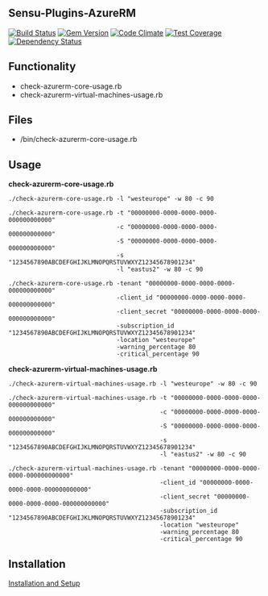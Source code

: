 ## Sensu-Plugins-AzureRM

[![Build Status](https://travis-ci.org/tombuildsstuff/sensu-plugins-azurerm.svg?branch=master)](https://travis-ci.org/tombuildsstuff/sensu-plugins-azurerm)
[![Gem Version](https://badge.fury.io/rb/sensu-plugins-azurerm.svg)](http://badge.fury.io/rb/sensu-plugins-azurerm)
[![Code Climate](https://codeclimate.com/github/tombuildsstuff/sensu-plugins-azurerm/badges/gpa.svg)](https://codeclimate.com/github/tombuildsstuff/sensu-plugins-azurerm)
[![Test Coverage](https://codeclimate.com/github/tombuildsstuff/sensu-plugins-azurerm/badges/coverage.svg)](https://codeclimate.com/github/tombuildsstuff/sensu-plugins-azurerm)
[![Dependency Status](https://gemnasium.com/tombuildsstuff/sensu-plugins-azurerm.svg)](https://gemnasium.com/tombuildsstuff/sensu-plugins-azurerm)

## Functionality

 - check-azurerm-core-usage.rb
 - check-azurerm-virtual-machines-usage.rb


## Files

* /bin/check-azurerm-core-usage.rb

## Usage

**check-azurerm-core-usage.rb**
```
./check-azurerm-core-usage.rb -l "westeurope" -w 80 -c 90

./check-azurerm-core-usage.rb -t "00000000-0000-0000-0000-000000000000"
                              -c "00000000-0000-0000-0000-000000000000"
                              -S "00000000-0000-0000-0000-000000000000"
                              -s "1234567890ABCDEFGHIJKLMNOPQRSTUVWXYZ12345678901234"
                              -l "eastus2" -w 80 -c 90

./check-azurerm-core-usage.rb -tenant "00000000-0000-0000-0000-000000000000"
                              -client_id "00000000-0000-0000-0000-000000000000"
                              -client_secret "00000000-0000-0000-0000-000000000000"
                              -subscription_id "1234567890ABCDEFGHIJKLMNOPQRSTUVWXYZ12345678901234"
                              -location "westeurope"
                              -warning_percentage 80
                              -critical_percentage 90
```

**check-azurerm-virtual-machines-usage.rb**
```
./check-azurerm-virtual-machines-usage.rb -l "westeurope" -w 80 -c 90

./check-azurerm-virtual-machines-usage.rb -t "00000000-0000-0000-0000-000000000000"
                                          -c "00000000-0000-0000-0000-000000000000"
                                          -S "00000000-0000-0000-0000-000000000000"
                                          -s "1234567890ABCDEFGHIJKLMNOPQRSTUVWXYZ12345678901234"
                                          -l "eastus2" -w 80 -c 90

./check-azurerm-virtual-machines-usage.rb -tenant "00000000-0000-0000-0000-000000000000"
                                          -client_id "00000000-0000-0000-0000-000000000000"
                                          -client_secret "00000000-0000-0000-0000-000000000000"
                                          -subscription_id "1234567890ABCDEFGHIJKLMNOPQRSTUVWXYZ12345678901234"
                                          -location "westeurope"
                                          -warning_percentage 80
                                          -critical_percentage 90
```

## Installation

[Installation and Setup](http://sensu-plugins.io/docs/installation_instructions.html)
